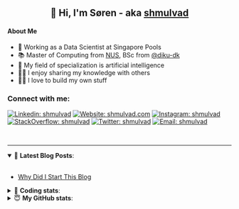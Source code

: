 <h2 align="center">
	👋 Hi, I'm Søren - aka <a href="https://shmulvad.com">shmulvad</a>
</h2>

#### About Me
- 🤖 Working as a Data Scientist at Singapore Pools
- 📚 Master of Computing from [NUS], BSc from [@diku-dk]
- 🧠 My field of specialization is artificial intelligence
- 👨‍🏫 I enjoy sharing my knowledge with others
- 👨‍💻 I love to build my own stuff

### Connect with me:

[![Linkedin: shmulvad](https://img.shields.io/badge/shmulvad-blue?style=flat&logo=Linkedin&logoColor=white)][linkedin]
[![Website: shmulvad.com](https://img.shields.io/badge/shmulvad.com-47CCCC?&style=flat&logo=Google-Chrome&logoColor=white)][website]
[![Instagram: shmulvad](https://img.shields.io/badge/-@shmulvad-purple?style=flat&logo=Instagram&logoColor=white)][instagram]
[![StackOverflow: shmulvad](https://img.shields.io/badge/shmulvad-FE7A16?style=flat&logo=stack-overflow&logoColor=white)][stackOverflow]
[![Twitter: shmulvad](https://img.shields.io/badge/@shmulvad-1ca0f1?style=flat&logo=twitter&logoColor=white)][twitter]
[![Email: shmulvad](https://img.shields.io/badge/shmulvad-D14836?style=flat&logo=gmail&logoColor=white)][mail]

<br />

---

<details open>
 <summary>📕 <b>Latest Blog Posts</b>: </summary>

<br>

<!-- BLOG-POST-LIST:START -->
- [Why Did I Start This Blog](https://shmulvad.com/blog/why-did-start-this-blog)
<!-- BLOG-POST-LIST:END -->

</details>

<!-- --- -->

<details>
 <summary>🤖 <b>Coding stats</b>: </summary>

<br>

NOTE: Doesn't track coding at work or work done in environments such as Jupyter Notebooks.

<!--START_SECTION:waka-->
![Code Time](http://img.shields.io/badge/Code%20Time-1%2C634%20hrs%2051%20mins-blue)

**I'm a Night 🦉** 

```text
🌞 Morning    64 commits     ██░░░░░░░░░░░░░░░░░░░░░░░   8.85% 
🌆 Daytime    218 commits    ███████░░░░░░░░░░░░░░░░░░   30.15% 
🌃 Evening    276 commits    █████████░░░░░░░░░░░░░░░░   38.17% 
🌙 Night      165 commits    █████░░░░░░░░░░░░░░░░░░░░   22.82%

```


📊 **This Week I Spent My Time On** 

```text
💬 Programming Languages: 
Python                   7 hrs 43 mins       ████████████████░░░░░░░░░   64.88% 
HTML                     1 hr 36 mins        ███░░░░░░░░░░░░░░░░░░░░░░   13.56% 
Other                    1 hr 6 mins         ██░░░░░░░░░░░░░░░░░░░░░░░   9.36% 
JavaScript               44 mins             █░░░░░░░░░░░░░░░░░░░░░░░░   6.18% 
Text                     31 mins             █░░░░░░░░░░░░░░░░░░░░░░░░   4.41%

🔥 Editors: 
VS Code                  10 hrs 16 mins      █████████████████████░░░░   86.31% 
Zsh                      1 hr 6 mins         ██░░░░░░░░░░░░░░░░░░░░░░░   9.31% 
Sublime Text             31 mins             █░░░░░░░░░░░░░░░░░░░░░░░░   4.38%

🐱‍💻 Projects: 
hit-locator              5 hrs 43 mins       ████████████░░░░░░░░░░░░░   48.06% 
overvaagning-admin       5 hrs 39 mins       ████████████░░░░░░░░░░░░░   47.56% 
Unknown Project          31 mins             █░░░░░░░░░░░░░░░░░░░░░░░░   4.38%

```


 Last Updated on 29/11/2022 18:44:56 UTC
<!--END_SECTION:waka-->

</details>

<!-- --- -->

<details>
 <summary>😇 <b>My GitHub stats</b>: </summary>

<br>

<img align="left" alt="shmulvad's Github Stats" src="https://github-readme-stats.vercel.app/api?username=shmulvad&show_icons=true&hide_border=true" />

</details>



[website]: https://shmulvad.com
[twitter]: https://twitter.com/shmulvad
[linkedin]: https://linkedin.com/in/shmulvad
[instagram]: https://instagram.com/shmulvad
[stackOverflow]: https://stackoverflow.com/users/9248793/shmulvad
[mail]: mailto:shmulvad@gmail.com
[@diku-dk]: https://github.com/diku-dk
[github]: https://github.com/shmulvad
[NUS]: https://www.nus.edu.sg